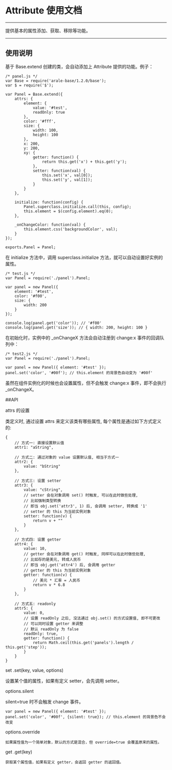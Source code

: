 # Attribute 使用文档

---

提供基本的属性添加、获取、移除等功能。

---


## 使用说明


基于 Base.extend 创建的类，会自动添加上 Attribute 提供的功能。例子：


	/* panel.js */
	var Base = require('arale-base/1.2.0/base');
	var $ = require('$');
	
	var Panel = Base.extend({
	    attrs: {
	        element: {
	            value: '#test',
	            readOnly: true
	        },
	        color: '#fff',
	        size: {
	            width: 100,
	            height: 100
	        },
	        x: 200,
	        y: 200,
	        xy: {
	            getter: function() {
	                return this.get('x') + this.get('y');
	            },
	            setter: function(val) {
	                this.set('x', val[0]);
	                this.set('y', val[1]);
	            }
	        }
	    },
	
	    initialize: function(config) {
	        Panel.superclass.initialize.call(this, config);
	        this.element = $(config.element).eq(0);
	    },
	
	    _onChangeColor: function(val) {
	        this.element.css('backgroundColor', val);
	    }
	});
	
	exports.Panel = Panel;


在 initialize 方法中，调用 superclass.initialize 方法，就可以自动设置好实例的属性。

	/* test.js */
	var Panel = require('./panel').Panel;
	
	var panel = new Panel({
	    element: '#test',
	    color: '#f00',
	    size: {
	        width: 200
	    }
	});
	
	console.log(panel.get('color')); // '#f00'
	console.log(panel.get('size')); // { width: 200, height: 100 }


在初始化时，实例中的 _onChangeX 方法会自动注册到 change:x 事件的回调队列中：

	/* test2.js */
	var Panel = require('./panel').Panel;
	
	var panel = new Panel({ element: '#test' });
	panel.set('color', '#00f'); // this.element 的背景色自动变为 '#00f'


虽然在组件实例化的时候也会设置属性，但不会触发 change:x 事件，即不会执行 _onChangeX。


##API

attrs 的设置


类定义时, 通过设置 attrs 来定义该类有哪些属性, 每个属性是通过如下方式定义的:

	{
	    // 方式一: 直接设置默认值
	    attr1: "aString",
	
	    // 方式二: 通过对象的 value 设置默认值, 相当于方式一
	    attr2: {
	        value: "bString"
	    },
	
	    // 方式三: 设置 setter
	    attr3: {
	        value: "cString",
	        // setter 会在对象调用 set() 时触发, 可以在此时做些处理,
	        // 比如强制类型转换
	        // 即当 obj.set('attr3', 1) 后, 会调用 setter, 转换成 '1'
	        // setter 的 this 为当前实例对象
	        setter: function(v) {
	            return v + ""
	        }
	    },
	
	    // 方式四: 设置 getter
	    attr4: {
	        value: 10,
	        // getter 会在对象调用 get() 时触发, 同样可以在此时做些处理,
	        // 比如存的是美元, 转成人民币
	        // 即当 obj.get('attr4') 后, 会调用 getter
	        // getter 的 this 为当前实例对象
	        getter: function(v) {
	            // 美元 * 汇率 = 人民币
	            return v * 6.8
	        }
	    },
	
	    // 方式五: readonly
	    attr5: {
	        value: 0,
	        // 设置 readOnly 之后, 没法通过 obj.set() 的方式设置值, 即不可更改
	        // 可以同时设置 getter 来调整
	        // 默认 readOnly 为 false
	        readOnly: true,
	        getter: function() {
	            return Math.ceil(this.get('panels').length / this.get('step'));
	        }
	    }
	}

set .set(key, value, options)

设置某个值的属性，如果有定义 setter，会先调用 setter。

options.silent

silent=true 时不会触发 change 事件。

	var panel = new Panel({ element: '#test' });
	panel.set('color', '#00f', {silent: true}); // this.element 的背景色不会改变

options.override

	如果属性值为一个简单对象，默认的方式是混合，但 override=true 会覆盖原来的属性。

get .get(key)

	获取某个属性值，如果有定义 getter，会返回 getter 的返回值。